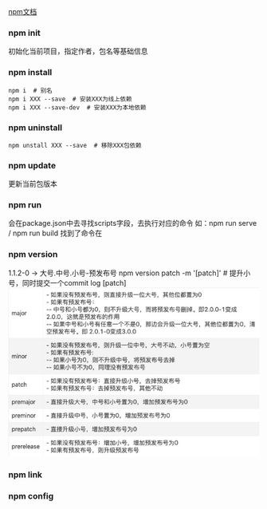 [npm文档](https://www.axihe.com/api/npm/api/api.html)
### npm init
初始化当前项目，指定作者，包名等基础信息

### npm install
```
npm i  # 别名
npm i XXX --save  # 安装XXX为线上依赖
npm i XXX --save-dev  # 安装XXX为本地依赖
```

### npm uninstall
```
npm unstall XXX --save  # 移除XXX包依赖
```

### npm update
更新当前包版本

### npm run
会在package.json中去寻找scripts字段，去执行对应的命令
如：npm run serve  /  npm run build
找到了命令在

### npm version
1.1.2-0  ->  大号.中号.小号-预发布号
npm version patch -m '[patch]'  # 提升小号，同时提交一个commit log [patch]
![](./version.png)

### npm link

### npm config